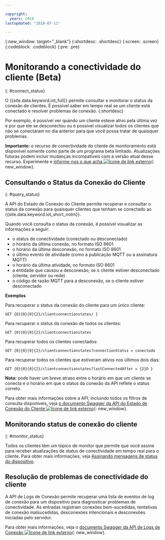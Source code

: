 ```yaml
---

copyright:
  years: 2019
lastupdated: "2018-07-11"

---
```


{:new_window: target="\_blank"}
{:shortdesc: .shortdesc}
{:screen: .screen}
{:codeblock: .codeblock}
{:pre: .pre}

# Monitorando a conectividade do cliente (Beta)
{: #connect_status}

O {{site.data.keyword.iot_full}} permite consultar e monitorar o status da conexão de clientes. É possível saber em tempo real se um cliente está conectado e resolver problemas de conexão.
{:shortdesc}

Por exemplo, é possível ver quando um cliente esteve ativo pela última vez e por que ele se desconectou ou é possível visualizar todos os clientes que não se conectaram no dia anterior para que você possa tratar de quaisquer problemas.

**Importante:** o recurso de conectividade do cliente de monitoramento está disponível somente como parte de um programa beta limitado. Atualizações futuras podem incluir mudanças incompatíveis com a versão atual desse recurso. Experimente e [informe-nos o que acha ![Ícone de link externo](../../../../icons/launch-glyph.svg "Ícone de link externo")](https://developer.ibm.com/answers/smart-spaces/17/internet-of-things.html){: new_window}.

## Consultando o Status da Conexão do Cliente
{: #query_status}

A API do Estado de Conexão do Cliente permite recuperar e consultar o status da conexão para quaisquer clientes que tenham se conectado ao {{site.data.keyword.iot_short_notm}}.

Quando você consulta o status da conexão, é possível visualizar as informações a seguir:

 - o status de conectividade (conectado ou desconectado)
 - o horário da última conexão, no formato ISO 8601
 - o horário da última desconexão, no formato ISO 8601
 - o último evento de atividade (como a publicação MQTT ou a assinatura MQTT)
 - o horário da última atividade, no formato ISO 8601
 - a entidade que causou a desconexão, se o cliente estiver desconectado (cliente, servidor ou rede)
 - o código de razão MQTT para a desconexão, se o cliente estiver desconectado

**Exemplos**

Para recuperar o status da conexão do cliente para um único cliente:

` GET {0}{0}{0}{2}/clientconnectionstates/ { `

Para recuperar o status da conexão de todos os clientes:

` GET {0}{0}{0}{2}/clientconnectionstates `

Para recuperar todos os clientes conectados:

` GET {0}{0}{0}{2}/clientconnectionstates?connectionStatus = conectado `

Para recuperar todos os clientes que estiveram ativos nos últimos dois dias:

` GET {0}{0}{0}{2}/clientconnectionstates?lastConnectedAfter = {2}D } `

**Nota:** pode haver um breve atraso entre o horário em que um cliente se conecta e o horário em que o status da conexão da API reflete o status correto.

Para obter mais informações sobre a API, incluindo todos os filtros de consulta disponíveis, veja [o documento Swagger da API do Estado de Conexão do Cliente ![Ícone de link externo](../../../../icons/launch-glyph.svg "Ícone de link externo")](https://docs.internetofthings.ibmcloud.com/apis/swagger/v0002-beta/clientstate-beta.html#!/Client_Connection_State/get_clientconnectionstates_clientId){: new_window}.

## Monitorando status de conexão do cliente
{: #monitor_status}

 Todos os clientes têm um tópico de monitor que permite que você assine para receber atualizações de status de conectividade em tempo real para o cliente. Para obter mais informações, veja [Assinando mensagens de status do dispositivo](../../applications/mqtt.html#subscribe_device_commands).

## Resolução de problemas de conectividade do cliente

A API de Logs de Conexão permite recuperar uma lista de eventos de log de conexão para um dispositivo para diagnosticar problemas de conectividade. As entradas registram conexões bem-sucedidas, tentativas de conexão malsucedidas, desconexões intencionais e desconexões iniciadas pelo servidor.

Para obter mais informações, veja o [documento Swagger da API de Logs de Conexão ![Ícone de link externo](../../../../icons/launch-glyph.svg "Ícone de link externo")](https://docs.internetofthings.ibmcloud.com/apis/swagger/v0002/org-admin.html?cm_mc_uid=08862496634215124007223&cm_mc_sid_50200000=36272221529958773076#!/Device_Problem_Determination/get_logs_connection){: new_window}.
